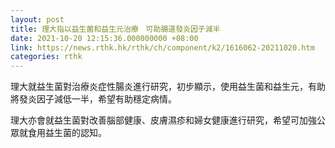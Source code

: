 ```yaml
---
layout: post
title: 理大指以益生菌和益生元治療　可助腸道發炎因子減半
date: 2021-10-20 12:15:36.000000000 +08:00
link: https://news.rthk.hk/rthk/ch/component/k2/1616062-20211020.htm
categories: rthk
---
```


理大就益生菌對治療炎症性腸炎進行研究，初步顯示，使用益生菌和益生元，有助將發炎因子減低一半，希望有助穩定病情。

理大亦會就益生菌對改善腦部健康、皮膚濕疹和婦女健康進行研究，希望可加強公眾就食用益生菌的認知。
